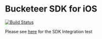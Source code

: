 # Bucketeer SDK for iOS

[![Build Status](https://app.bitrise.io/app/1d5f77501ab67719/status.svg?token=WXo5MzwB7ZtURjdv64R2Wg&branch=master)](https://app.bitrise.io/app/1d5f77501ab67719)

Please see [here](https://bucketeer.io/docs/#/sdk-tutorial-ios-setup) for the SDK Integration
test
